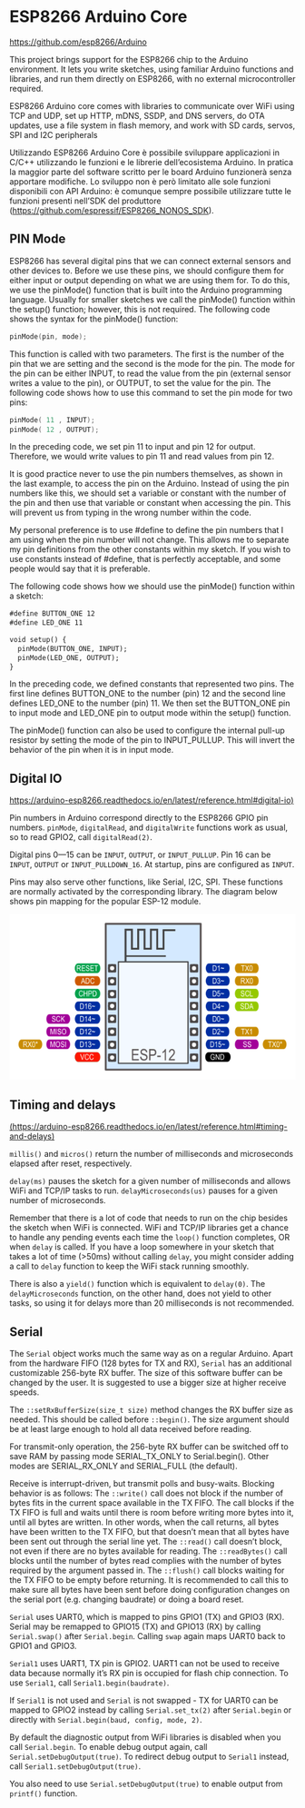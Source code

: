# ESP8266 Arduino Core 

https://github.com/esp8266/Arduino 

This project brings support for the ESP8266 chip to the Arduino environment. It lets you write sketches, using familiar Arduino functions and libraries, and run them directly on ESP8266, with no external microcontroller required.

ESP8266 Arduino core comes with libraries to communicate over WiFi using TCP and UDP, set up HTTP, mDNS, SSDP, and DNS servers, do OTA updates, use a file system in flash memory, and work with SD cards, servos, SPI and I2C peripherals

Utilizzando ESP8266 Arduino Core è possibile sviluppare applicazioni in C/C++ utilizzando le funzioni e le librerie dell’ecosistema Arduino. In pratica la maggior parte del software scritto per le board Arduino funzionerà senza apportare modifiche.  Lo sviluppo non è però limitato alle sole funzioni disponibili con API Arduino: è comunque sempre possibile utilizzare tutte le funzioni presenti nell’SDK del produttore (https://github.com/espressif/ESP8266_NONOS_SDK).

## PIN Mode

ESP8266 has several digital pins that we can connect external sensors and other devices to. Before we use these pins, we should configure them for either input or output depending on what we are using them for. To do this, we use the pinMode() function that is built into the Arduino programming language. Usually for smaller sketches we call the pinMode() function within the setup() function; however, this is not required. The following code shows the syntax for the pinMode() function:

```c++
pinMode(pin, mode);
```

This function is called with two parameters. The first is the number of the pin that we are setting and the second is the mode for the pin. The mode for the pin can be either INPUT, to read the value from the pin (external sensor writes a value to the pin), or OUTPUT, to set the value for the pin. The following code shows how to use this command to set the pin mode for two pins:

```c++
pinMode( 11 , INPUT);
pinMode( 12 , OUTPUT);
```

In the preceding code, we set pin 11 to input and pin 12 for output. Therefore, we would write values to pin 11 and read values from pin 12.

It is good practice never to use the pin numbers themselves, as shown in the last example, to access the pin on the Arduino. Instead of using the pin numbers like this, we should set a variable or constant with the number of the pin and then use that variable or constant when accessing the pin. This will prevent us from typing in the wrong number within the code.

My personal preference is to use #define to define the pin numbers that I am using when the pin number will not change. This allows me to separate my pin definitions from the other constants within my sketch.
 If you wish to use constants instead of #define, that is perfectly acceptable, and some people would say that it is preferable.

The following code shows how we should use the pinMode() function within a sketch:

```
#define BUTTON_ONE 12
#define LED_ONE 11
```

```
void setup() {
  pinMode(BUTTON_ONE, INPUT);
  pinMode(LED_ONE, OUTPUT);
}
```

In the preceding code, we defined constants that represented two pins. The first line defines BUTTON_ONE to the number (pin) 12 and the second line defines LED_ONE to the number (pin) 11. We then set the BUTTON_ONE pin to input mode and LED_ONE pin to output mode within the setup() function.

The pinMode() function can also be used to configure the internal pull-up resistor by setting the mode of the pin to INPUT_PULLUP. This will invert the behavior of the pin when it is in input mode.

## Digital IO

[https://arduino-esp8266.readthedocs.io/en/latest/reference.html#digital-io)](https://arduino-esp8266.readthedocs.io/en/latest/reference.html#digital-io)

Pin numbers in Arduino correspond directly to the ESP8266 GPIO pin numbers. `pinMode`, `digitalRead`, and `digitalWrite` functions work as usual, so to read GPIO2, call `digitalRead(2)`.

Digital pins 0—15 can be `INPUT`, `OUTPUT`, or `INPUT_PULLUP`. Pin 16 can be `INPUT`, `OUTPUT` or `INPUT_PULLDOWN_16`. At startup, pins are configured as `INPUT`.

Pins may also serve other functions, like Serial, I2C, SPI. These functions are normally activated by the corresponding library. The diagram below shows pin mapping for the popular ESP-12 module.

![Pin Functions](media/esp12.png)

## Timing and delays

[(https://arduino-esp8266.readthedocs.io/en/latest/reference.html#timing-and-delays)](https://arduino-esp8266.readthedocs.io/en/latest/reference.html#timing-and-delays)

`millis()` and `micros()` return the number of milliseconds and microseconds elapsed after reset, respectively.

`delay(ms)` pauses the sketch for a given number of milliseconds and allows WiFi and TCP/IP tasks to run. `delayMicroseconds(us)` pauses for a given number of microseconds.

Remember that there is a lot of code that needs to run on the chip besides the sketch when WiFi is connected. WiFi and TCP/IP libraries get a chance to handle any pending events each time the `loop()` function completes, OR when `delay` is called. If you have a loop somewhere in your sketch that takes a lot of time (>50ms) without calling `delay`, you might consider adding a call to `delay` function to keep the WiFi stack running smoothly.

There is also a `yield()` function which is equivalent to `delay(0)`. The `delayMicroseconds` function, on the other hand, does not yield to other tasks, so using it for delays more than 20 milliseconds is not recommended.

## Serial

The `Serial` object works much the same way as on a regular Arduino. Apart from the hardware FIFO (128 bytes for TX and RX), `Serial` has an additional customizable 256-byte RX buffer. The size of this software buffer can be changed by the user. It is suggested to use a bigger size at higher receive speeds.

The `::setRxBufferSize(size_t size)` method changes the RX buffer size as needed. This should be called before `::begin()`. The size argument should be at least large enough to hold all data received before reading.

For transmit-only operation, the 256-byte RX buffer can be switched off to save RAM by passing mode SERIAL_TX_ONLY to Serial.begin(). Other modes are SERIAL_RX_ONLY and SERIAL_FULL (the default).

Receive is interrupt-driven, but transmit polls and busy-waits. Blocking behavior is as follows: The `::write()` call does not block if the number of bytes fits in the current space available in the TX FIFO. The call blocks if the TX FIFO is full and waits until there is room before writing more bytes into it, until all bytes are written. In other words, when the call returns, all bytes have been written to the TX FIFO, but that doesn’t mean that all bytes have been sent out through the serial line yet. The `::read()` call doesn’t block, not even if there are no bytes available for reading. The `::readBytes()` call blocks until the number of bytes read complies with the number of bytes required by the argument passed in. The `::flush()` call blocks waiting for the TX FIFO to be empty before returning. It is recommended to call this to make sure all bytes have been sent before doing configuration changes on the serial port (e.g. changing baudrate) or doing a board reset.

`Serial` uses UART0, which is mapped to pins GPIO1 (TX) and GPIO3 (RX). Serial may be remapped to GPIO15 (TX) and GPIO13 (RX) by calling `Serial.swap()` after `Serial.begin`. Calling `swap` again maps UART0 back to GPIO1 and GPIO3.

`Serial1` uses UART1, TX pin is GPIO2. UART1 can not be used to receive data because normally it’s RX pin is occupied for flash chip connection. To use `Serial1`, call `Serial1.begin(baudrate)`.

If `Serial1` is not used and `Serial` is not swapped - TX for UART0 can be mapped to GPIO2 instead by calling `Serial.set_tx(2)` after `Serial.begin` or directly with `Serial.begin(baud, config, mode, 2)`.

By default the diagnostic output from WiFi libraries is disabled when you call `Serial.begin`. To enable debug output again, call `Serial.setDebugOutput(true)`. To redirect debug output to `Serial1` instead, call `Serial1.setDebugOutput(true)`.

You also need to use `Serial.setDebugOutput(true)` to enable output from `printf()` function.



